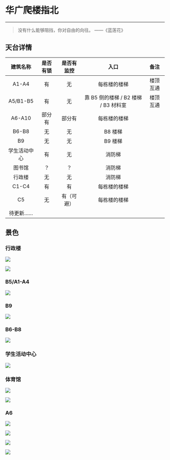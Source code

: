 # 华广爬楼指北

---

> 没有什么能够阻挡，你对自由的向往。 ——《蓝莲花》


## 天台详情


|   建筑名称   | 是否有锁 | 是否有监控 |                 入口                 |   备注   |
| :----------: | :------: | :--------: | :----------------------------------: | :------: |
|    A1-A4     |    有    |     无     |             每栋楼的楼梯             | 楼顶互通 |
|   A5/B1-B5   |    有    |     无     | 靠 B5 侧的楼梯 / B2 楼梯 / B3 材料室 | 楼顶互通 |
|    A6-A10    |  部分有  |   部分有   |             每栋楼的楼梯             |          |
|    B6-B8     |    无    |     无     |               B8 楼梯                |          |
|      B9      |    无    |     无     |               B9 楼梯                |          |
| 学生活动中心 |    有    |     无     |                消防梯                |          |
|    图书馆    |    ？    |     ？     |                消防梯                |          |
|    行政楼    |    无    |     无     |                消防梯                |          |
|    C1-C4     |    有    |     有     |             每栋楼的楼梯             |          |
|      C5      |    无    | 有（可避） |             每栋楼的楼梯             |          |
|   待更新……   |          |            |                                      |          |

## 景色


### 行政楼

![](https://cdn.jsdelivr.net/gh/linyuxuanlin/Wiki-media/img/20200202212828.jpg)

![](https://cdn.jsdelivr.net/gh/linyuxuanlin/Wiki-media/img/20200202212950.jpg)

### B5/A1-A4

![](https://cdn.jsdelivr.net/gh/linyuxuanlin/Wiki-media/img/20200202212913.jpg)

### B9

![](https://cdn.jsdelivr.net/gh/linyuxuanlin/Wiki-media/img/20200202212437.jpg)

### B6-B8

![](https://cdn.jsdelivr.net/gh/linyuxuanlin/Wiki-media/img/20200202212548.jpg)



### 学生活动中心

![](https://cdn.jsdelivr.net/gh/linyuxuanlin/Wiki-media/img/20200202212729.jpg)

### 体育馆

![](https://cdn.jsdelivr.net/gh/linyuxuanlin/Wiki-media/img/20200202212844.jpg)

![](https://cdn.jsdelivr.net/gh/linyuxuanlin/Wiki-media/img/20200202212751.jpg)


### A6

![](https://cdn.jsdelivr.net/gh/linyuxuanlin/Wiki-media/img/20200202212934.jpg)

![](https://cdn.jsdelivr.net/gh/linyuxuanlin/Wiki-media/img/20200202212629.jpg)

![](https://cdn.jsdelivr.net/gh/linyuxuanlin/Wiki-media/img/20200202212810.jpg)

![](https://cdn.jsdelivr.net/gh/linyuxuanlin/Wiki-media/img/20200202212652.jpg)